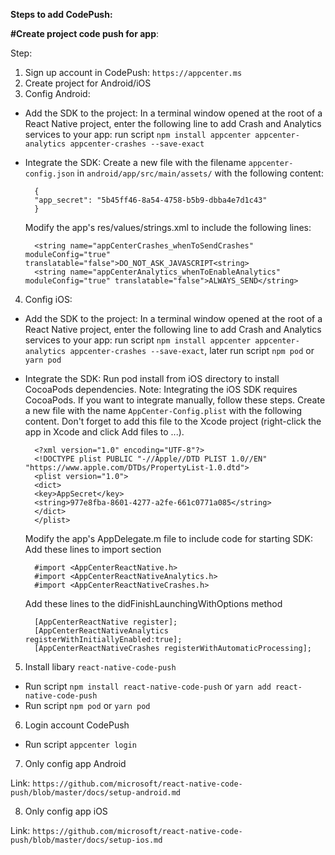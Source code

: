 **Steps to add CodePush:**

**#Create project code push for app**:

Step:

1. Sign up account in CodePush: `https://appcenter.ms`
2. Create project for Android/iOS
3. Config Android:
  - Add the SDK to the project:
      In a terminal window opened at the root of a React Native project, enter the following line to add Crash and Analytics services to your app: run script `npm install appcenter appcenter-analytics appcenter-crashes --save-exact`
  - Integrate the SDK:
      Create a new file with the filename `appcenter-config.json` in `android/app/src/main/assets/` with the following content:

          {
          "app_secret": "5b45ff46-8a54-4758-b5b9-dbba4e7d1c43"
          }

      Modify the app's res/values/strings.xml to include the following lines:

          <string name="appCenterCrashes_whenToSendCrashes" moduleConfig="true" translatable="false">DO_NOT_ASK_JAVASCRIPT<string>
          <string name="appCenterAnalytics_whenToEnableAnalytics" moduleConfig="true" translatable="false">ALWAYS_SEND</string>

4. Config iOS:
  - Add the SDK to the project:
      In a terminal window opened at the root of a React Native project, enter the following line to add Crash and Analytics services to your app: run script `npm install appcenter appcenter-analytics appcenter-crashes --save-exact`, later run script `npm pod` or `yarn pod`
  - Integrate the SDK:
      Run pod install from iOS directory to install CocoaPods dependencies.
      Note: Integrating the iOS SDK requires CocoaPods. If you want to integrate manually, follow these steps.
      Create a new file with the name `AppCenter-Config.plist` with the following content. Don't forget to add this file to the Xcode project (right-click the app in Xcode and click Add files to <App Name>...).

          <?xml version="1.0" encoding="UTF-8"?>
          <!DOCTYPE plist PUBLIC "-//Apple//DTD PLIST 1.0//EN" "https://www.apple.com/DTDs/PropertyList-1.0.dtd">
          <plist version="1.0">
          <dict>
          <key>AppSecret</key>
          <string>977e8fba-8601-4277-a2fe-661c0771a085</string>
          </dict>
          </plist>

      Modify the app's AppDelegate.m file to include code for starting SDK:
      Add these lines to import section

          #import <AppCenterReactNative.h>
          #import <AppCenterReactNativeAnalytics.h>
          #import <AppCenterReactNativeCrashes.h>

      Add these lines to the didFinishLaunchingWithOptions method

          [AppCenterReactNative register];
          [AppCenterReactNativeAnalytics registerWithInitiallyEnabled:true];
          [AppCenterReactNativeCrashes registerWithAutomaticProcessing];

5. Install libary `react-native-code-push`
  - Run script `npm install react-native-code-push` or `yarn add react-native-code-push`
  - Run script `npm pod` or `yarn pod`

6. Login account CodePush
  - Run script `appcenter login`

7. Only config app Android

Link: `https://github.com/microsoft/react-native-code-push/blob/master/docs/setup-android.md`

8. Only config app iOS

Link: `https://github.com/microsoft/react-native-code-push/blob/master/docs/setup-ios.md`
